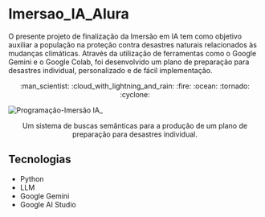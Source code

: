 # Imersao_IA_Alura
O presente projeto de finalização da Imersão em IA tem como objetivo auxiliar a população na proteção contra desastres naturais relacionados às mudanças climáticas. Através da utilização de ferramentas como o Google Gemini e o Google Colab, foi desenvolvido um plano de preparação para desastres individual, personalizado e de fácil implementação.

<p align="center">:man_scientist: :cloud_with_lightning_and_rain: :fire: :ocean: :tornado: :cyclone:</p>

![Programação-Imersão IA_ ](https://github.com/Oliveira-LE/Imersao_IA_Alura/assets/165970361/c5974b85-6709-4ef9-9d8e-cbd492f914d8)

<p align="center">Um sistema de buscas semânticas para a produção de um plano de preparação para desastres individual.</p>

## Tecnologias
* Python
* LLM
* Google Gemini
* Google AI Studio
